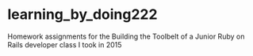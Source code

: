 # learning_by_doing222
Homework assignments for the Building the Toolbelt of a Junior Ruby on Rails developer class I took in 2015
